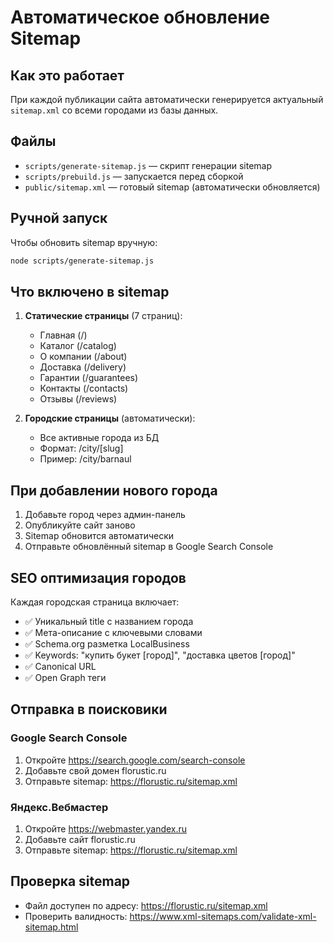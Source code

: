 # Автоматическое обновление Sitemap

## Как это работает

При каждой публикации сайта автоматически генерируется актуальный `sitemap.xml` со всеми городами из базы данных.

## Файлы

- `scripts/generate-sitemap.js` — скрипт генерации sitemap
- `scripts/prebuild.js` — запускается перед сборкой
- `public/sitemap.xml` — готовый sitemap (автоматически обновляется)

## Ручной запуск

Чтобы обновить sitemap вручную:

```bash
node scripts/generate-sitemap.js
```

## Что включено в sitemap

1. **Статические страницы** (7 страниц):
   - Главная (/)
   - Каталог (/catalog)
   - О компании (/about)
   - Доставка (/delivery)
   - Гарантии (/guarantees)
   - Контакты (/contacts)
   - Отзывы (/reviews)

2. **Городские страницы** (автоматически):
   - Все активные города из БД
   - Формат: /city/[slug]
   - Пример: /city/barnaul

## При добавлении нового города

1. Добавьте город через админ-панель
2. Опубликуйте сайт заново
3. Sitemap обновится автоматически
4. Отправьте обновлённый sitemap в Google Search Console

## SEO оптимизация городов

Каждая городская страница включает:

- ✅ Уникальный title с названием города
- ✅ Мета-описание с ключевыми словами
- ✅ Schema.org разметка LocalBusiness
- ✅ Keywords: "купить букет [город]", "доставка цветов [город]"
- ✅ Canonical URL
- ✅ Open Graph теги

## Отправка в поисковики

### Google Search Console
1. Откройте https://search.google.com/search-console
2. Добавьте свой домен florustic.ru
3. Отправьте sitemap: https://florustic.ru/sitemap.xml

### Яндекс.Вебмастер
1. Откройте https://webmaster.yandex.ru
2. Добавьте сайт florustic.ru
3. Отправьте sitemap: https://florustic.ru/sitemap.xml

## Проверка sitemap

- Файл доступен по адресу: https://florustic.ru/sitemap.xml
- Проверить валидность: https://www.xml-sitemaps.com/validate-xml-sitemap.html
